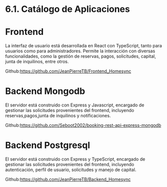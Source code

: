 # 6.1. Catálogo de Aplicaciones

# Frontend
La interfaz de usuario está desarrollada en React con TypeScript, tanto para usuarios como para administradores. Permite la interacción con diversas funcionalidades, como la gestión de reservas, pagos, solicitudes, capital, junta de inquilinos, entre otros.

Github:https://github.com/JeanPierreTB/Frontend_Homesync

# Backend Mongodb
El servidor está construido con Express y Javascript, encargado de gestionar las solicitudes provenientes del frontend, incluyendo reservas,pagos,junta de inquilinos y notificaciones.

Github:https://github.com/Seboot2002/booking-rest-api-express-mongodb

# Backend Postgresql
El servidor está construido con Express y TypeScript, encargado de gestionar las solicitudes provenientes del frontend, incluyendo autenticación, perfil de usuario, solicitudes y manejo de capital.

Github:https://github.com/JeanPierreTB/Backend_Homesync
